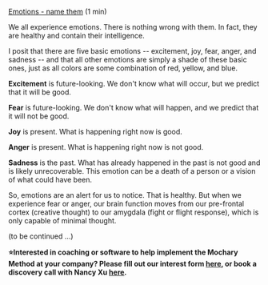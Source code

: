 [Emotions \- name them](https://docs.google.com/document/d/1qViPEjTQ7XlkvZAqU1YZQYJtpPqgjvyxPaKXpwbb_L4/edit) (1 min)

We all experience emotions. There is nothing wrong with them. In fact, they are healthy and contain their intelligence.

I posit that there are five basic emotions \-- excitement, joy, fear, anger, and sadness \-- and that all other emotions are simply a shade of these basic ones, just as all colors are some combination of red, yellow, and blue.

**Excitement** is future-looking. We don't know what will occur, but we predict that it will be good.

**Fear** is future-looking. We don't know what will happen, and we predict that it will not be good.

**Joy** is present. What is happening right now is good.

**Anger** is present. What is happening right now is not good.

**Sadness** is the past. What has already happened in the past is not good and is likely unrecoverable. This emotion can be a death of a person or a vision of what could have been.

So, emotions are an alert for us to notice. That is healthy. But when we experience fear or anger, our brain function moves from our pre-frontal cortex (creative thought) to our amygdala (fight or flight response), which is only capable of minimal thought.

(to be continued …)

**⭐Interested in coaching or software to help implement the Mochary Method at your company? Please fill out our interest form [here](https://mocharymethod.typeform.com/interest), or book a discovery call with Nancy Xu [here](https://calendly.com/nancy-mm/30).**
